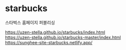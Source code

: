 # starbucks
스타벅스 홈페이지 퍼블리싱

https://uzen-stella.github.io/starbucks/index.html  
https://uzen-stella.github.io/starbucks-master/index.html  
https://sunghee-site-starbucks.netlify.app/
